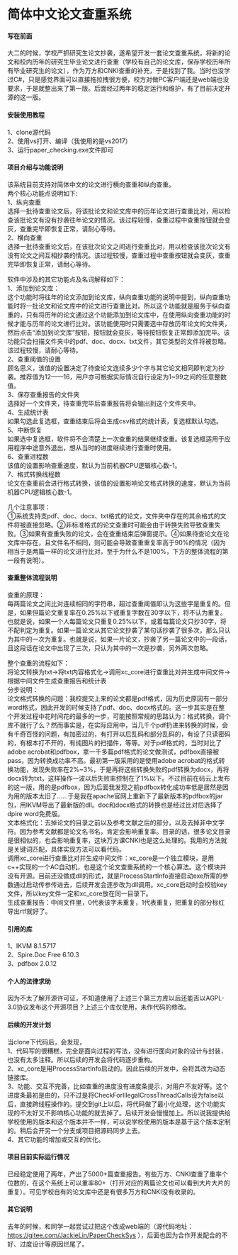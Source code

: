 ﻿# 简体中文论文查重系统

#### 写在前面
大二的时候，学校严抓研究生论文抄袭，遂希望开发一套论文查重系统，将新的论文和校内历年的研究生毕业论文进行查重（学校有自己的论文库，保存学校历年所有毕业研究生的论文），作为万方和CNKI查重的补充，于是找到了我。当时也没学过C#，只是感觉界面可以直接拖拉拽很方便，校方对做PC客户端还是web端也没要求，于是就整出来了第一版。后面经过两年的稳定运行和维护，有了目前决定开源的这一版。  

#### 安装使用教程
1、clone源代码  
2、使用vs打开、编译（我使用的是vs2017）  
3、运行paper_checking.exe文件即可  

#### 项目介绍与功能说明
该系统目前支持对简体中文的论文进行横向查重和纵向查重。  
两个核心功能点说明如下:  
1、纵向查重  
选择一批待查重论文后，将该批论文和论文库中的历年论文进行查重比对，用以检查该批论文有没有抄袭往年论文的情况。该过程较慢，查重过程中查重按钮就会变灰，查重完毕即恢复正常，请耐心等待。  
2、横向查重  
选择一批待查重论文后，在该批次论文之间进行查重比对，用以检查该批次论文有没有论文之间互相抄袭的情况。该过程较慢，查重过程中查重按钮就会变灰，查重完毕即恢复正常，请耐心等待。  
  
软件中涉及的其它功能点及名词解释如下：  
1、添加到论文库：  
这个功能时将往年的论文添加到论文库，纵向查重功能的说明中提到，纵向查重功能时将一批论文和论文库中的论文进行查重比对。所以这个功能就是服务于纵向查重的，只有将历年的论文通过这个功能添加到论文库中，在使用纵向查重功能的时候才能与历年的论文进行比对。该功能使用时只需要选中存放历年论文的文件夹，然后点击“添加到论文库”按钮，按钮就会变灰，等待按钮恢复正常即添加完毕。该功能只会扫描文件夹中的pdf、doc、docx、txt文件，其它类型的文件将被忽略。该过程较慢，请耐心等待。  
2、查重阈值的设置  
顾名思义，该值的设置决定了待查论文连续多少个字与其它论文相同即判定为抄袭。推荐值为12——16，用户亦可根据实际情况自行设定为1~99之间的任意整数值。  
3、保存查重报告的文件夹  
选择好一个文件夹，待查重完毕后查重报告将会输出到这个文件夹中。  
4、生成统计表  
如果勾选此复选框，查重结束后将会生成csv格式的统计表，复选框默认勾选。  
5、中断恢复  
如果选中复选框，软件将不会清楚上一次查重的结果继续查重。该复选框适用于应用程序中途意外退出，想从当时的进度继续进行查重时使用。  
6、查重进程数  
该值的设置影响查重速度，默认为当前机器CPU逻辑核心数-1。  
7、格式转换线程数  
论文在查重前会进行格式转换，该值的设置影响论文格式转换的速度，默认为当前机器CPU逻辑核心数-1。  

几个注意事项：  
①系统支持支pdf、doc、docx、txt格式的论文，文件夹中存在的其余格式的文件将被直接忽略。②非标准格式的论文查重时可能会由于转换失败导致查重失败。③如果有查重失败的论文，会在查重结束后弹窗提示。④如果待查论文在论文库中存在，且文件名不相同，则可能会导致查重重复率高于90%的情况（因为相当于是两篇一样的论文进行比对，至于为什么不是100%，下方的整体流程的第一段有说明）。


#### 查重整体流程说明
查重的原理：  
每两篇论文之间比对连续相同的字符串，超过查重阈值即认为这些字是重复的。但是，如果但篇论文重复率在0.25%以下或重复字数在30字以下，将不认为重复。也就是说，如果一个人每篇论文只重复0.25%以下，或着每篇论文只抄30字，将不配判定为重复。如果一篇论文从其它论文抄袭了某句话抄袭了很多次，那么只认为其中的一次为重复。也就是说，如果一片论文，抄袭了另一篇论文中的一段话，且这段话在论文中出现了三次，只认为其中的一次是抄袭，另外两次忽略。

整个查重的流程如下：  
将论文转换为txt->将txt内容格式化->调用xc_core进行查重比对并生成中间文件->根据中间文件生成查重报告和统计表  
分步说明：  
论文格式转换的问题：我校提交上来的论文都是pdf格式，因为历史原因有一部分word格式，因此开发的时候支持了pdf、doc、docx格式的。这一步其实是在整个开发过程中花时间花的最多的一步，可能按照常规的思路认为：格式转换，调个库不就行了么？然而事实是，在实际应用中，当几千个pdf扔进来转换的时候，会有千奇百怪的问题，有加密过的，有打开以后乱码和部分乱码的，有设了只读密码的，有根本打不开的，有纯图片的扫描件，等等。对于pdf格式的，当时对比了adobe acrobat和pdfbox，拿一千多篇pdf格式的论文做测试，pdfbox直接被pass，因为转换成功率不高。最初第一版采用的是使用adobe acrobat的格式转换功能，发现失败率在2%~3%，于是再将这些转换失败的pdf转换为docx，再将docx转为txt，这样操作一波以后失败率控制在了1%以下。不过目前在码云上发布的这一版，用的是pdfbox，因为后面我发现之前pdfbox转化成功率低是居然是因为用的版本太旧了......于是我在apache官网上重新下了最新版本的pdfbox的jar包，用IKVM导出了最新版的dll。doc和docx格式的转换也是经过比对后选择了dpire word免费版。  
文本格式化：去掉论文的目录之前以及参考文献之后的部分，以及去掉非中文字符。因为参考文献都是论文名书名，肯定会影响重复率。目录的话，很多论文目录是很相似的，也会影响重复率，这块万方课CNKI也是这么处理的。我用的方法就是关键词匹配，具体实现方法可以看代码。  
调用xc_core进行查重比对并生成中间文件：xc_core是一个独立模块，是用c++实现的一个AC自动机，也是这个论文查重系统的一个核心算法。这个模块并没有开源。目前还没做成dll的形式，就是ProcessStartInfo直接启动exe所需的参数通过启动传参传进去，后续开发会逐步改为dll调用。xc_core启动时会校验key文件，所以key文件一定和xc_core放在同一目录下。  
生成查重报告：中间文件里，0代表该字未重复，1代表重复，把重复的部分标红导出rtf就好了。  

#### 引用的库
1、IKVM 8.1.5717  
2、Spire.Doc Free 6.10.3  
3、pdfbox 2.0.12  

#### 个人的法律求助
因为不太了解开源许可证，不知道使用了上述三个第三方库以后还能否以AGPL-3.0协议发布这个开源项目？上述三个库仅使用，未作代码的修改。  

#### 后续的开发计划
当clone下代码后，会发现，  
1、代码写的很糟糕，完全是面向过程的写法，没有进行面向对象的设计与封装，也没有太多注释。所以后续的开发会将代码逐步重构。  
2、xc_core是用ProcessStartInfo启动的。因此后续的开发中，会将其改为动态链接库。  
3、功能、交互不完善，比如查重的进度没有进度条提示，对用户不友好等。这个进度条最初是由的，只不过是将CheckForIllegalCrossThreadCalls设为false以后，直接跨线程操作的。提交到git上以后，将代码做了最小化处理，这个功能实现的不太好又不影响核心功能的就去掉了。后续开发会慢慢加上。所以说我提供给学校使用的版本和这个版本并不一样，可以说学校使用的版本是基于这个版本定制的。稍后会开另一个分支或项目把源码同步上去。  
4、其它功能的增加或交互的优化。  

#### 项目目前实际运行情况
已经稳定使用了两年，产出了5000+篇查重报告。有些万方、CNKI查重了重率个位数的，在这个系统上可以重率80+（打开对应的两篇论文也可以看到大片大片的重复）。可见学校自有的论文库中还是有很多万方和CNKI没有收录的。  

#### 其它说明
去年的时候，和同学一起尝试过把这个改成web端的（源代码地址：https://gitee.com/JackieLin/PaperCheckSys ），后面也因为合作开发配合的不好、过度设计等原因烂尾了。  